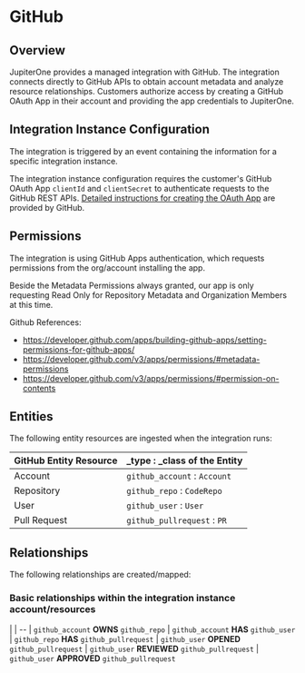 # GitHub

## Overview

JupiterOne provides a managed integration with GitHub. The integration connects
directly to GitHub APIs to obtain account metadata and analyze resource
relationships. Customers authorize access by creating a GitHub OAuth App in
their account and providing the app credentials to JupiterOne.

## Integration Instance Configuration

The integration is triggered by an event containing the information for a
specific integration instance.

The integration instance configuration requires the customer's GitHub OAuth App
`clientId` and `clientSecret` to authenticate requests to the GitHub REST APIs.
[Detailed instructions for creating the OAuth App][1] are provided by GitHub.

[1]: https://developer.github.com/apps/building-oauth-apps/creating-an-oauth-app/

## Permissions

The integration is using GitHub Apps authentication, which requests permissions
from the org/account installing the app.

Beside the Metadata Permissions always granted, our app is only requesting Read
Only for Repository Metadata and Organization Members at this time.

Github References:

- <https://developer.github.com/apps/building-github-apps/setting-permissions-for-github-apps/>
- <https://developer.github.com/v3/apps/permissions/#metadata-permissions>
- <https://developer.github.com/v3/apps/permissions/#permission-on-contents>

## Entities

The following entity resources are ingested when the integration runs:

| GitHub Entity Resource | \_type : \_class of the Entity |
| ---------------------- | ------------------------------ |
| Account                | `github_account` : `Account`   |
| Repository             | `github_repo` : `CodeRepo`     |
| User                   | `github_user` : `User`         |
| Pull Request           | `github_pullrequest` : `PR`    |

## Relationships

The following relationships are created/mapped:

### Basic relationships within the integration instance account/resources

|
| --
| `github_account` **OWNS** `github_repo`
| `github_account` **HAS** `github_user`
| `github_repo` **HAS** `github_pullrequest`
| `github_user` **OPENED** `github_pullrequest`
| `github_user` **REVIEWED** `github_pullrequest`
| `github_user` **APPROVED** `github_pullrequest`
